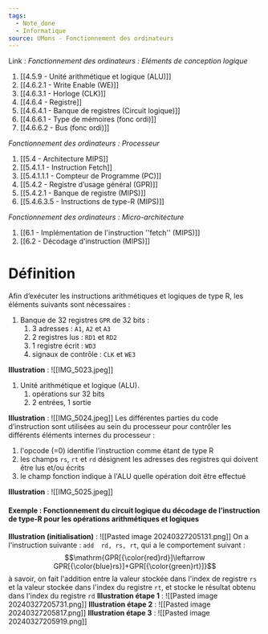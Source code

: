 ```yaml
---
tags:
  - Note_done
  - Informatique
source: UMons - Fonctionnement des ordinateurs
---
```


Link :
_Fonctionnement des ordinateurs : Eléments de conception logique_
1. [[4.5.9 - Unité arithmétique et logique (ALU)]]
2. [[4.6.2.1 - Write Enable (WE)]]
3. [[4.6.3.1 - Horloge (CLK)]]
4. [[4.6.4 - Registre]]
5. [[4.6.4.1 - Banque de registres (Circuit logique)]]
6. [[4.6.6.1 - Type de mémoires (fonc ordi)]]
7. [[4.6.6.2 - Bus (fonc ordi)]]

_Fonctionnement des ordinateurs : Processeur_
1. [[5.4 - Architecture MIPS]]
2. [[5.4.1.1 - Instruction Fetch]]
3. [[5.4.1.1.1 - Compteur de Programme (PC)]]
4. [[5.4.2 - Registre d’usage général (GPR)]]
5. [[5.4.2.1 - Banque de registre (MIPS)]]
8. [[5.4.6.3.5 - Instructions de type-R (MIPS)]]



_Fonctionnement des ordinateurs : Micro-architecture_
1. [[6.1 - Implémentation de l'instruction ''fetch'' (MIPS)]]
2. [[6.2 - Décodage d'instruction (MIPS)]]

# Définition
Afin d’exécuter les instructions arithmétiques et logiques de type R, les éléments suivants sont nécessaires :
1. Banque de 32 registres `GPR` de 32 bits : 
	1. 3 adresses : `A1`, `A2` et `A3`
	2. 2 registres lus : `RD1` et `RD2`
	3. 1 registre écrit : `WD3`
	4. signaux de contrôle : `CLK` et `WE3`

**Illustration** : ![[IMG_5023.jpeg]]
1. Unité arithmétique et logique (ALU).
	1. opérations sur 32 bits
	2. 2 entrées, 1 sortie

**Illustration** : ![[IMG_5024.jpeg]]
Les différentes parties du code d’instruction sont utilisées au sein du processeur pour contrôler les différents éléments internes du processeur :
1. l'opcode (=0) identifie l’instruction comme étant de type R
2. les champs `rs`, `rt` et `rd` désignent les adresses des registres qui doivent être lus et/ou écrits
3. le champ fonction indique à l'ALU quelle opération doit être effectué

**Illustration** : ![[IMG_5025.jpeg]]
#### Exemple : Fonctionnement du circuit logique du décodage de l’instruction de type-R pour les opérations arithmétiques et logiques 
**Illustration (initialisation)** : ![[Pasted image 20240327205131.png]]
On a l'instruction suivante : `add  rd, rs, rt`, qui a le comportement suivant : $$\mathrm{GPR[{\color{red}rd}]\leftarrow GPR[{\color{blue}rs}]+GPR[{\color{green}rt}]}$$ à savoir, on fait l'addition entre la valeur stockée dans l'index de registre `rs` et la valeur stockée dans l'index du registre `rt`, et stocke le résultat obtenu dans l'index du registre `rd`
**Illustration étape 1** : ![[Pasted image 20240327205731.png]]
**Illustration étape 2** : ![[Pasted image 20240327205817.png]]
**Illustration étape 3** : ![[Pasted image 20240327205919.png]]
